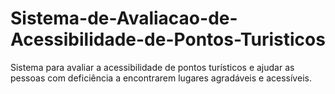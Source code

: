 # Sistema-de-Avaliacao-de-Acessibilidade-de-Pontos-Turisticos
 Sistema para avaliar a acessibilidade de pontos turísticos e ajudar as pessoas com deficiência a encontrarem lugares agradáveis e acessíveis.

